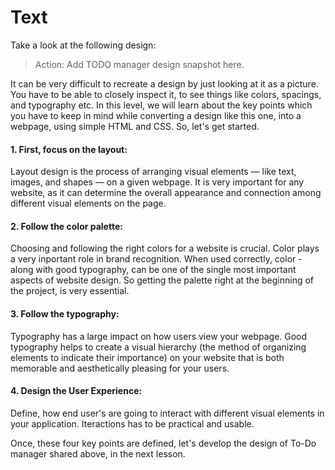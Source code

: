 # Text
Take a look at the following design:

> Action: Add TODO manager design snapshot here.

It can be very difficult to recreate a design by just looking at it as a picture. You have to be able to closely inspect it, to see things like colors, spacings, and typography etc. In this level, we will learn about the key points which you have to keep in mind while converting a design like this one, into a webpage, using simple HTML and CSS. So, let's get started.

#### 1. First, focus on the **layout**:
Layout design is the process of arranging visual elements — like text, images, and shapes — on a given webpage. It is very important for any website, as it can determine the overall appearance and connection among different visual elements on the page.

#### 2. Follow the color palette:
Choosing and following the right colors for a website is crucial. Color plays a very inportant role in brand recognition. When used correctly, color - along with good typography, can be one of the single most important aspects of website design. So getting the palette right at the beginning of the project, is very essential.

#### 3. Follow the typography:
Typography has a large impact on how users view your webpage. Good typography helps to create a visual hierarchy (the method of organizing elements to indicate their importance) on your website that is both memorable and aesthetically pleasing for your users.

#### 4. Design the User Experience:
Define, how end user's are going to interact with different visual elements in your application. Iteractions has to be practical and usable.

Once, these four key points are defined, let's develop the design of To-Do manager shared above, in the next lesson.